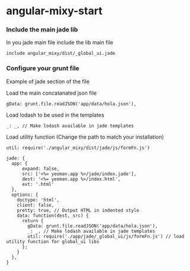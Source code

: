 # angular-mixy-start


### Include the main jade lib 

In you jade main file include the lib main file
```
include angular_mixy/dist/_global_ui.jade
```

### Configure your grunt file 

Example of jade section of the file

Load the main concatanated json file
```
gData: grunt.file.readJSON('app/data/hola.json'),
```

Load lodash to be used in the templates
```
_: _, // Make lodash available in jade templates
```

Load utility function (Change the path to match your installation)
```
util: require('./angular_mixy/dist/jade/js/formFn.js')
```

```
jade: {
  app: {
      expand: false,
      src: ['<%= yeoman.app %>/jade/index.jade'],
      dest: '<%= yeoman.app %>/index.html',
      ext: '.html'
  },
  options: {
    doctype: 'html',
    client: false,
    pretty: true, // Output HTML in indented style
    data: function(dest, src) {
      return {
        gData: grunt.file.readJSON('app/data/hola.json'),
        _: _, // Make lodash available in jade templates
        util: require('./app/jade/_global_ui/js/formFn.js') // load utility function for global_ui libs
      };
    }
  },
}
```